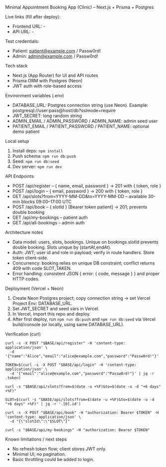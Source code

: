 Minimal Appointment Booking App (Clinic) – Next.js + Prisma + Postgres

Live links (fill after deploy):
- Frontend URL: -
- API URL: -

Test credentials:
- Patient: patient@example.com / Passw0rd!
- Admin: admin@example.com / Passw0rd!

Tech stack
- Next.js (App Router) for UI and API routes
- Prisma ORM with Postgres (Neon)
- JWT auth with role-based access

Environment variables (.env)
- DATABASE_URL: Postgres connection string (use Neon). Example: postgresql://user:pass@host/db?sslmode=require
- JWT_SECRET: long random string
- ADMIN_EMAIL / ADMIN_PASSWORD / ADMIN_NAME: admin seed user
- PATIENT_EMAIL / PATIENT_PASSWORD / PATIENT_NAME: optional demo patient

Local setup
1) Install deps: `npm install`
2) Push schema: `npm run db:push`
3) Seed: `npm run db:seed`
4) Dev server: `npm run dev`

API Endpoints
- POST /api/register – { name, email, password } → 201 with { token, role }
- POST /api/login – { email, password } → 200 with { token, role }
- GET /api/slots?from=YYYY-MM-DD&to=YYYY-MM-DD – available 30-min blocks 09:00–17:00 UTC
- POST /api/book – { slotId } [Bearer token patient] → 201; prevents double booking
- GET /api/my-bookings – patient auth
- GET /api/all-bookings – admin auth

Architecture notes
- Data model: users, slots, bookings. Unique on bookings.slotId prevents double booking. Slots unique by (startAt,endAt).
- Auth: JWT; user id and role in payload; verify in route handlers. Store token client-side.
- Concurrency: booking relies on unique DB constraint; conflict returns 409 with code SLOT_TAKEN.
- Error handling: consistent JSON { error: { code, message } } and proper HTTP codes.

Deployment (Vercel + Neon)
1) Create Neon Postgres project; copy connection string → set Vercel Project Env: DATABASE_URL.
2) Set JWT_SECRET and seed vars in Vercel.
3) In Vercel, import this repo and deploy.
4) After first deploy, run `npm run db:push` and `npm run db:seed` via Vercel build/console (or locally, using same DATABASE_URL).

Verification (curl)
```
curl -s -X POST "$BASE/api/register" -H 'content-type: application/json' \
  -d '{"name":"Alice","email":"alice@example.com","password":"Passw0rd!"}'

TOKEN=$(curl -s -X POST "$BASE/api/login" -H 'content-type: application/json' \
  -d '{"email":"alice@example.com","password":"Passw0rd!"}' | jq -r .token)

curl -s "$BASE/api/slots?from=$(date -u +%F)&to=$(date -u -d "+6 days" +%F)"

SLOT=$(curl -s "$BASE/api/slots?from=$(date -u +%F)&to=$(date -u -d "+6 days" +%F)" | jq -r '.[0].id')

curl -s -X POST "$BASE/api/book" -H "authorization: Bearer $TOKEN" -H 'content-type: application/json' \
  -d "{\"slotId\":\"$SLOT\"}"

curl -s "$BASE/api/my-bookings" -H "authorization: Bearer $TOKEN"
```

Known limitations / next steps
- No refresh token flow; client stores JWT only.
- Minimal UI; no pagination.
- Basic throttling could be added to login.
